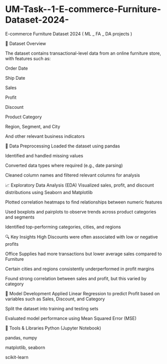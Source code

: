 # UM-Task--1-E-commerce-Furniture-Dataset-2024-
E-commerce Furniture Dataset 2024  (  ML _ FA _ DA projects )

📁 Dataset Overview

The dataset contains transactional-level data from an online furniture store, with features such as:

Order Date

Ship Date

Sales

Profit

Discount

Product Category

Region, Segment, and City

And other relevant business indicators



🧹 Data Preprocessing
Loaded the dataset using pandas

Identified and handled missing values

Converted data types where required (e.g., date parsing)

Cleaned column names and filtered relevant columns for analysis



📈 Exploratory Data Analysis (EDA)
Visualized sales, profit, and discount distributions using Seaborn and Matplotlib

Plotted correlation heatmaps to find relationships between numeric features

Used boxplots and pairplots to observe trends across product categories and segments

Identified top-performing categories, cities, and regions


🔍 Key Insights
High Discounts were often associated with low or negative profits

Office Supplies had more transactions but lower average sales compared to Furniture

Certain cities and regions consistently underperformed in profit margins

Found strong correlation between sales and profit, but this varied by category



🤖 Model Development
Applied Linear Regression to predict Profit based on variables such as Sales, Discount, and Category

Split the dataset into training and testing sets

Evaluated model performance using Mean Squared Error (MSE)



📌 Tools & Libraries
Python (Jupyter Notebook)

pandas, numpy

matplotlib, seaborn

scikit-learn

